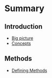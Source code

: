 # Summary

## Introduction

* [Big picture](README.md)
* [Concepts](terminology.md)

## Methods

* [Defining Methods](methods.md)

